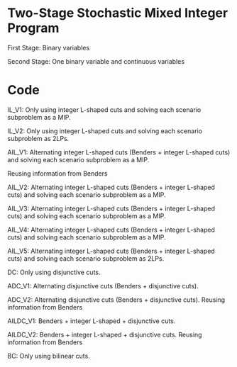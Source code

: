 # Two-Stage Stochastic Mixed Integer Program
First Stage: Binary variables

Second Stage: One binary variable and continuous variables

# Code
IL_V1: Only using integer L-shaped cuts and solving each scenario subproblem as a MIP.

IL_V2: Only using integer L-shaped cuts and solving each scenario subproblem as 2LPs.

AIL_V1: Alternating integer L-shaped cuts (Benders + integer L-shaped cuts) and solving each scenario subproblem as a MIP.


Reusing information from Benders

AIL_V2: Alternating integer L-shaped cuts (Benders + integer L-shaped cuts) and solving each scenario subproblem as a MIP.

AIL_V3: Alternating integer L-shaped cuts (Benders + integer L-shaped cuts) and solving each scenario subproblem as a MIP.

AIL_V4: Alternating integer L-shaped cuts (Benders + integer L-shaped cuts) and solving each scenario subproblem as a MIP.

AIL_V5: Alternating integer L-shaped cuts (Benders + integer L-shaped cuts) and solving each scenario subproblem as 2LPs.


DC: Only using disjunctive cuts.

ADC_V1: Alternating disjunctive cuts (Benders + disjunctive cuts).

ADC_V2: Alternating disjunctive cuts (Benders + disjunctive cuts). Reusing information from Benders

AILDC_V1: Benders + integer L-shaped + disjunctive cuts.

AILDC_V2: Benders + integer L-shaped + disjunctive cuts. Reusing information from Benders

BC: Only using bilinear cuts.



